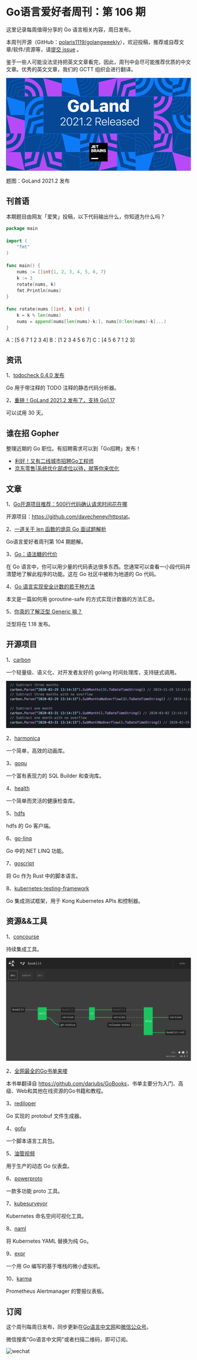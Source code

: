 # Go语言爱好者周刊：第 106 期

这里记录每周值得分享的 Go 语言相关内容，周日发布。

本周刊开源（GitHub：[polaris1119/golangweekly](https://github.com/polaris1119/golangweekly)），欢迎投稿，推荐或自荐文章/软件/资源等，请[提交 issue](https://github.com/polaris1119/golangweekly/issues) 。

鉴于一些人可能没法坚持把英文文章看完，因此，周刊中会尽可能推荐优质的中文文章。优秀的英文文章，我们的 GCTT 组织会进行翻译。

![](imgs/issue106/cover.png)

题图：GoLand 2021.2 发布

## 刊首语

本期题目由网友「爱笑」投稿，以下代码输出什么，你知道为什么吗？

```go
package main

import (
	"fmt"
)

func main() {
	nums := []int{1, 2, 3, 4, 5, 6, 7}
	k := 3
	rotate(nums, k)
	fmt.Println(nums)
}

func rotate(nums []int, k int) {
	k = k % len(nums)
	nums = append(nums[len(nums)-k:], nums[0:len(nums)-k]...)
}
```

A：[5 6 7 1 2 3 4]    B：[1 2 3 4 5 6 7]   C：[4 5 6 7 1 2 3]

## 资讯

1、[todocheck 0.4.0 发布](https://github.com/preslavmihaylov/todocheck/tree/v0.4.0)

Go 用于带注释的 TODO 注释的静态代码分析器。

2、[重磅！GoLand 2021.2 发布了，支持 Go1.17](https://mp.weixin.qq.com/s/Uw0MIjEO8ro7aKpeYynJfQ)

可以试用 30 天。

## 谁在招 Gopher

整理近期的 Go 职位。有招聘需求可以到「Go招聘」发布！ 

- [利好！又有二线城市招聘Go工程师](https://mp.weixin.qq.com/s/TQFyc0-jpyhEqwjWAygjBQ)
- [京东零售|系统优化部虚位以待，就等你来优化](https://mp.weixin.qq.com/s/djXRa861KB7WsNDXaO_lrQ)

## 文章

1、[Go开源项目推荐：500行代码确认请求时间花在哪](https://mp.weixin.qq.com/s/s2JJFKl5GRWuWynfPdr7Ow)

开源项目：<https://github.com/davecheney/httpstat>。

2、[一道关于 len 函数的诡异 Go 面试题解析](https://mp.weixin.qq.com/s/1fAmtwDTc7Gv8sGilKdGTQ)

Go语言爱好者周刊第 104 期题解。

3、[Go：语法糖的代价](https://mp.weixin.qq.com/s/-lps3sl-riDOLxUIUyIrWA)

在 Go 语言中，你可以用少量的代码表达很多东西。您通常可以查看一小段代码并清楚地了解此程序的功能。这在 Go 社区中被称为地道的 Go 代码。

4、[Go 语言实现安全计数的若干种方法](https://mp.weixin.qq.com/s/9fZUEJSLLnq0sn_6Y9YZ-g)

本文是一篇如何用 goroutine-safe 的方式实现计数器的方法汇总。

5、[你真的了解泛型 Generic 嘛？](https://mp.weixin.qq.com/s/4PlneTYivBoBdZCBLso6jw)

泛型将在 1.18 发布。

## 开源项目

1、[carbon](https://github.com/golang-module/carbon)

一个轻量级、语义化、对开发者友好的 golang 时间处理库，支持链式调用。

![](imgs/issue106/carbon.jpg)

2、[harmonica](https://github.com/charmbracelet/harmonica)

一个简单，高效的动画库。

3、[goqu](https://github.com/doug-martin/goqu)

一个富有表现力的 SQL Builder 和查询库。

4、[health](https://github.com/alexliesenfeld/health)

一个简单而灵活的健康检查库。

5、[hdfs](https://github.com/colinmarc/hdfs)

hdfs 的 Go 客户端。

6、[go-linq](https://github.com/ahmetb/go-linq)

Go 中的.NET LINQ 功能。

7、[goscript](https://github.com/oxfeeefeee/goscript)

将 Go 作为 Rust 中的脚本语言。

8、[kubernetes-testing-framework](https://github.com/Kong/kubernetes-testing-framework)

Go 集成测试框架，用于 Kong Kubernetes APIs 和控制器。

## 资源&&工具

1、[concourse](https://github.com/concourse/concourse)

持续集成工具。

![](imgs/issue106/concourse.png)

2、[全网最全的Go书单来喽](https://mp.weixin.qq.com/s/eZ0qQmSpu2bLjb02sAW3ag)

本书单翻译自 <https://github.com/dariubs/GoBooks>，书单主要分为入门、高级、Web和其他在线资源的Go书籍和教程。

3、[rediloper](https://github.com/p1gd0g/rediloper)

Go 实现的 protobuf 文件生成器。

4、[gofu](https://github.com/codr7/gofu)

一个脚本语言工具包。

5、[油管视频](https://www.youtube.com/watch?v=Uk1hscXhlY0)

用于生产的动态 Go 仪表盘。

6、[powerproto](https://github.com/storyicon/powerproto)

一款多功能 proto 工具。

7、[kubesurveyor](https://github.com/viralpoetry/kubesurveyor)

Kubernetes 命名空间可视化工具。

8、[naml](https://github.com/kris-nova/naml)

将 Kubernetes YAML 替换为纯 Go。

9、[expr](https://github.com/regeda/expr)

一个用 Go 编写的基于堆栈的微小虚拟机。

10、[karma](https://github.com/prymitive/karma)

Prometheus Alertmanager 的警报仪表板。

## 订阅

这个周刊每周日发布，同步更新在[Go语言中文网](https://studygolang.com/go/weekly)和[微信公众号](https://weixin.sogou.com/weixin?query=Go%E8%AF%AD%E8%A8%80%E4%B8%AD%E6%96%87%E7%BD%91)。

微信搜索"Go语言中文网"或者扫描二维码，即可订阅。

![wechat](imgs/wechat.png)
